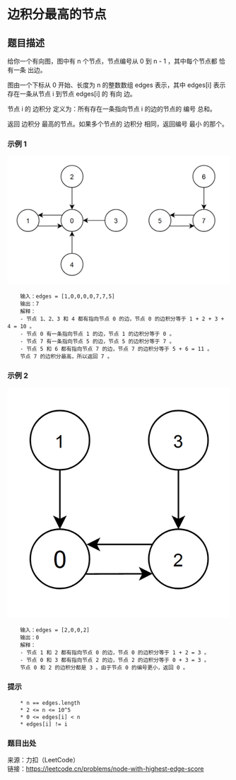 # 边积分最高的节点

## 题目描述

给你一个有向图，图中有 n 个节点，节点编号从 0 到 n - 1 ，其中每个节点都 恰有一条 出边。

图由一个下标从 0 开始、长度为 n 的整数数组 edges 表示，其中 edges[i] 表示存在一条从节点 i 到节点 edges[i] 的 有向 边。

节点 i 的 边积分 定义为：所有存在一条指向节点 i 的边的节点的 编号 总和。

返回 边积分 最高的节点。如果多个节点的 边积分 相同，返回编号 最小 的那个。

### 示例 1

![链表](images/321-list1.png "链表")

```text
    输入：edges = [1,0,0,0,0,7,7,5]
    输出：7
    解释：
    - 节点 1、2、3 和 4 都有指向节点 0 的边，节点 0 的边积分等于 1 + 2 + 3 + 4 = 10 。
    - 节点 0 有一条指向节点 1 的边，节点 1 的边积分等于 0 。
    - 节点 7 有一条指向节点 5 的边，节点 5 的边积分等于 7 。
    - 节点 5 和 6 都有指向节点 7 的边，节点 7 的边积分等于 5 + 6 = 11 。
    节点 7 的边积分最高，所以返回 7 。
```

### 示例 2

![链表](images/321-list2.png "链表")

```text
    输入：edges = [2,0,0,2]
    输出：0
    解释：
    - 节点 1 和 2 都有指向节点 0 的边，节点 0 的边积分等于 1 + 2 = 3 。
    - 节点 0 和 3 都有指向节点 2 的边，节点 2 的边积分等于 0 + 3 = 3 。
    节点 0 和 2 的边积分都是 3 。由于节点 0 的编号更小，返回 0 。
```

### 提示

```text
    * n == edges.length
    * 2 <= n <= 10^5
    * 0 <= edges[i] < n
    * edges[i] != i
```

### 题目出处

来源：力扣（LeetCode）  
链接：<https://leetcode.cn/problems/node-with-highest-edge-score>
